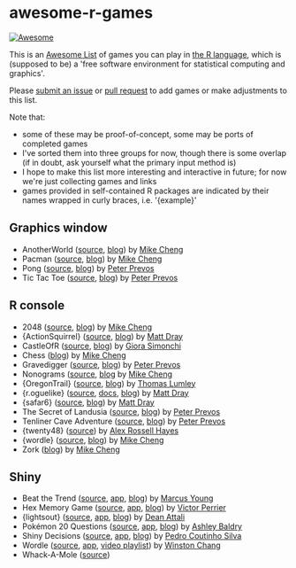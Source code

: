 
# awesome-r-games

<!-- badges: start -->
[![Awesome](https://awesome.re/badge.svg)](https://awesome.re)
<!-- badges: end -->

This is an [Awesome List](https://github.com/sindresorhus/awesome/blob/main/awesome.md) of games you can play in [the R language](https://www.r-project.org/), which is (supposed to be) a 'free software environment for statistical computing and graphics'.

Please [submit an issue](https://github.com/matt-dray/awesome-r-games/issues) or [pull request](https://github.com/matt-dray/awesome-r-games/pulls) to add games or make adjustments to this list.

Note that:

* some of these may be proof-of-concept, some may be ports of completed games
* I've sorted them into three groups for now, though there is some overlap (if in doubt, ask yourself what the primary input method is)
* I hope to make this list more interesting and interactive in future; for now we're just collecting games and links
* games provided in self-contained R packages are indicated by their names wrapped in curly braces, i.e. '{example}'

## Graphics window

* AnotherWorld ([source](https://github.com/coolbutuseless/anotherworld), [blog](https://coolbutuseless.github.io/2022/07/29/anotherworld-game-written-playable-in-r-with-nara-and-eventloop/)) by [Mike Cheng](https://coolbutuseless.github.io/)
* Pacman ([source](https://github.com/coolbutuseless/pacman), [blog](https://coolbutuseless.github.io/2022/07/26/pacman-game-written-in-r-with-nara-and-eventloop/)) by [Mike Cheng](https://coolbutuseless.github.io/)
* Pong ([source](https://github.com/pprevos/RGames/blob/master/pong.R), [blog](https://lucidmanager.org/data-science/pong/)) by [Peter Prevos](https://lucidmanager.org/)
* Tic Tac Toe ([source](https://github.com/pprevos/RGames/tree/master/tic-tac-toe), [blog](https://lucidmanager.org/data-science/tic-tac-toe-war-games/)) by [Peter Prevos](https://lucidmanager.org/)

## R console

* 2048 ([source](https://gist.github.com/coolbutuseless/ffc5eef475f4c514731fb72d3d813a2d), [blog](https://coolbutuseless.github.io/2021/11/14/a-simple-2048-game-engine-in-r/)) by [Mike Cheng](https://coolbutuseless.github.io/)
* {ActionSquirrel} ([source](https://github.com/matt-dray/ActionSquirrel), [blog](https://www.rostrum.blog/2021/10/03/squirrel/)) by [Matt Dray](https://www.matt-dray.com/)
* CastleOfR ([source](https://github.com/gsimchoni/CastleOfR), [blog](http://giorasimchoni.com/2017/09/10/2017-09-10-you-re-in-a-room-the-castleofr-package/)) by [Giora Simonchi](https://www.giorasimchoni.com)
* Chess ([blog](https://coolbutuseless.github.io/2020/11/05/a-chess-engine-in-rstats-proof-of-concept-using-stockfish/)) by [Mike Cheng](https://coolbutuseless.github.io/)
* Gravedigger ([source](https://github.com/pprevos/RGames/blob/master/gravedigger.R), [blog](https://lucidmanager.org/data-science/creepy-computer-games-in-r/)) by [Peter Prevos](https://lucidmanager.org/)
* Nonograms ([source](https://github.com/coolbutuseless/nonogram), [blog](https://coolbutuseless.github.io/2018/09/26/nonograms-in-r-nonogram-package/) by [Mike Cheng](https://coolbutuseless.github.io/)
* {OregonTrail} ([source](https://github.com/tslumley/OregonTrail), [blog](https://notstatschat.rbind.io/2020/10/30/you-will-probably-not-be-eaten-by-a-grue/)) by [Thomas Lumley](https://notstatschat.rbind.io/)
* {r.oguelike} ([source](https://github.com/matt-dray/r.oguelike), [docs](https://matt-dray.github.io/r.oguelike/), [blog](https://www.rostrum.blog/2022/04/25/r.oguelike-dev/)) by [Matt Dray](https://www.matt-dray.com/)
* {safar6} ([source](https://github.com/matt-dray/safar6), [blog](https://www.rostrum.blog/2021/01/04/safar6/)) by [Matt Dray](https://www.matt-dray.com/)
* The Secret of Landusia ([source](https://github.com/pprevos/RGames/tree/master/adventure), [blog](https://lucidmanager.org/data-science/text-adventure//)) by [Peter Prevos](https://lucidmanager.org/)
* Tenliner Cave Adventure ([source](https://github.com/pprevos/RGames/tree/master/adventure), [blog](https://lucidmanager.org/data-science/tenliner-cave-adventure/)) by [Peter Prevos](https://lucidmanager.org/)
* {twenty48} ([source](https://github.com/rossellhayes/twenty48)) by [Alex Rossell Hayes](https://twitter.com/RossellHayes)
* {wordle} ([source](https://github.com/coolbutuseless/wordle), [blog](https://coolbutuseless.github.io/2022/01/04/wordle-v0.1.5-a-package-for-playing-and-helping-solve-wordle-puzzles/)) by [Mike Cheng](https://coolbutuseless.github.io/)
* Zork ([blog](https://coolbutuseless.github.io/2020/11/15/play-zork-in-rstats/)) by [Mike Cheng](https://coolbutuseless.github.io/)

## Shiny

* Beat the Trend ([source](https://github.com/marcusyoung/beat_the_trend), [app](https://marcus.shinyapps.io/bus_simulator/), [blog](https://community.rstudio.com/t/shiny-contest-submission-educational-bus-company-simulator-game-to-teach-about-elasticities/24067)) by [Marcus Young](www.marcusyoung.co.uk)
* Hex Memory Game ([source](https://github.com/dreamRs/memory-hex), [app](https://dreamrs.shinyapps.io/memory-hex/), [blog](https://community.rstudio.com/t/shiny-contest-submission-hex-memory-game/25336)) by [Victor Perrier](https://twitter.com/_pvictorr)
* {lightsout} ([source](https://github.com/daattali/lightsout/tree/master/inst/shiny), [app](https://daattali.com/shiny/lightsout/), [blog](https://deanattali.com/blog/shiny-game-lightsout/)) by [Dean Attali](https://deanattali.com/)
* Pokémon 20 Questions ([source](https://www.github.com/ashbaldry/Pokemon_20Q), [app](https://ashbaldry.shinyapps.io/Pokemon_20Q/), [blog](https://community.rstudio.com/t/shiny-contest-submission-pokemon-20-question-game/25726)) by [Ashley Baldry](https://ashbaldry.github.io/)
* Shiny Decisions ([source](https://github.com/pedrocoutinhosilva/shiny.decisions), [app](https://sparktuga.shinyapps.io/ShinyDecisions/), [blog](https://appsilon.com/is-it-possible-to-build-a-video-game-in-r-shiny/)) by [Pedro Coutinho Silva](https://www.pedrocsilva.com/)
* Wordle ([source](https://github.com/wch/shiny-wordle), [app](https://winston.shinyapps.io/wordle/), [video playlist](https://www.youtube.com/playlist?list=PL9HYL-VRX0oQnWIeY_ydYBdU76iQ-tchU)) by [Winston Chang](https://www.rstudio.com/authors/winston-chang/)
* Whack-A-Mole ([source](https://github.com/tomicapretto/whackamole))